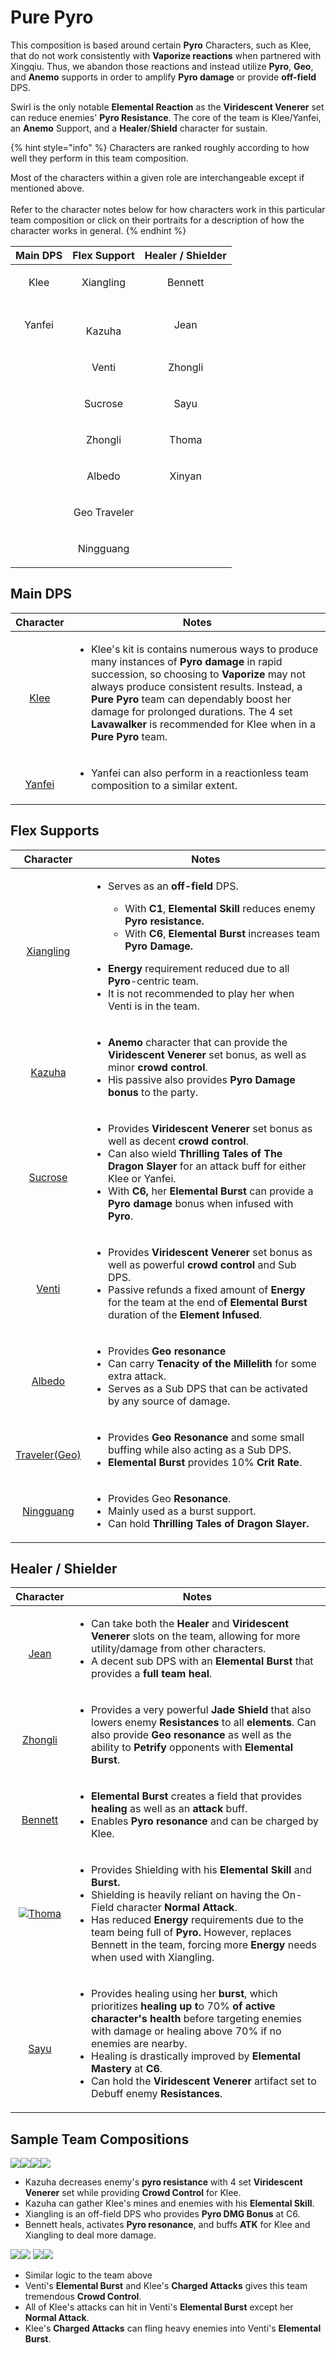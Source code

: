 # Pure Pyro

This composition is based around certain **Pyro** Characters, such as Klee, that do not work consistently with **Vaporize reactions** when partnered with Xingqiu. Thus, we abandon those reactions and instead utilize **Pyro**, **Geo**, and **Anemo** supports in order to amplify **Pyro damage** or provide **off-field** DPS.&#x20;

Swirl is the only notable **Elemental Reaction** as the **Viridescent Venerer** set can reduce enemies' **Pyro Resistance**. The core of the team is Klee/Yanfei, an **Anemo** Support, and a **Healer**/**Shield** character for sustain.

{% hint style="info" %}
Characters are ranked roughly according to how well they perform in this team composition.

Most of the characters within a given role are interchangeable except if mentioned above.\
\
Refer to the character notes below for how characters work in this particular team composition or click on their portraits for a description of how the character works in general.
{% endhint %}

|                                     Main DPS                                    |                                        Flex Support                                       |                                                     Healer / Shielder                                                     |
| :-----------------------------------------------------------------------------: | :---------------------------------------------------------------------------------------: | :-----------------------------------------------------------------------------------------------------------------------: |
|   <p><img src="../.gitbook/assets/UI_AvatarIcon_Klee.png" alt=""><br>Klee</p>   |   <p><img src="../.gitbook/assets/UI_AvatarIcon_Xiangling.png" alt=""><br>Xiangling</p>   |                     <p><img src="../.gitbook/assets/UI_AvatarIcon_Bennett.png" alt=""><br>Bennett</p>                     |
| <p><img src="../.gitbook/assets/UI_AvatarIcon_Yanfei.png" alt=""><br>Yanfei</p> |    <p><br><img src="../.gitbook/assets/UI_AvatarIcon_Kazuha.png" alt=""><br>Kazuha</p>    |                        <p><img src="../.gitbook/assets/UI_AvatarIcon_Jean.png" alt=""><br>Jean</p>                        |
|                                                                                 |       <p><img src="../.gitbook/assets/UI_AvatarIcon_Venti.png" alt=""><br>Venti</p>       |                     <p><img src="../.gitbook/assets/UI_AvatarIcon_Zhongli.png" alt=""><br>Zhongli</p>                     |
|                                                                                 |     <p><img src="../.gitbook/assets/UI_AvatarIcon_Sucrose.png" alt=""><br>Sucrose</p>     |                        <p><img src="../.gitbook/assets/UI_AvatarIcon_Sayu.png" alt=""><br>Sayu</p>                        |
|                                                                                 |     <p><img src="../.gitbook/assets/UI_AvatarIcon_Zhongli.png" alt=""><br>Zhongli</p>     | <p><a href="../characters/pyro/thoma-1.md"><img src="../.gitbook/assets/UI_AvatarIcon_Tohma.png" alt=""></a><br>Thoma</p> |
|                                                                                 |      <p><img src="../.gitbook/assets/UI_AvatarIcon_Albedo.png" alt=""><br>Albedo</p>      |                      <p><img src="../.gitbook/assets/UI_AvatarIcon_Xinyan.png" alt=""><br>Xinyan</p>                      |
|                                                                                 | <p><img src="../.gitbook/assets/UI_AvatarIcon_Aether_Geo.png" alt=""><br>Geo Traveler</p> |                                                                                                                           |
|                                                                                 |   <p><img src="../.gitbook/assets/UI_AvatarIcon_Ningguang.png" alt=""><br>Ningguang</p>   |                                                                                                                           |

## Main DPS

|                                                                                 Character                                                                                | Notes                                                                                                                                                                                                                                                                                                                                                                                                                                  |
| :----------------------------------------------------------------------------------------------------------------------------------------------------------------------: | -------------------------------------------------------------------------------------------------------------------------------------------------------------------------------------------------------------------------------------------------------------------------------------------------------------------------------------------------------------------------------------------------------------------------------------- |
|     <p><a href="../characters/pyro/klee.md"><img src="../.gitbook/assets/UI_AvatarIcon_Klee.png" alt=""></a></p><p><a href="../characters/pyro/klee.md">Klee</a></p>     | <ul><li>Klee's kit is contains numerous ways to produce many instances of <strong>Pyro damage</strong> in rapid succession, so choosing to <strong>Vaporize</strong> may not always produce consistent results. Instead, a <strong>Pure Pyro</strong> team can dependably boost her damage for prolonged durations. The 4 set <strong>Lavawalker</strong> is recommended for Klee when in a <strong>Pure Pyro</strong> team.</li></ul> |
| <p><a href="../characters/pyro/yanfei.md"><img src="../.gitbook/assets/UI_AvatarIcon_Yanfei.png" alt=""></a></p><p><a href="../characters/pyro/yanfei.md">Yanfei</a></p> | <ul><li>Yanfei can also perform in a reactionless team composition to a similar extent.</li></ul>                                                                                                                                                                                                                                                                                                                                      |

## Flex Supports

|                                                                                    Character                                                                                    | Notes                                                                                                                                                                                                                                                                                                                                                                                                                                                                                              |
| :-----------------------------------------------------------------------------------------------------------------------------------------------------------------------------: | -------------------------------------------------------------------------------------------------------------------------------------------------------------------------------------------------------------------------------------------------------------------------------------------------------------------------------------------------------------------------------------------------------------------------------------------------------------------------------------------------- |
|                      <p><img src="../.gitbook/assets/UI_AvatarIcon_Xiangling.png" alt=""></p><p><a href="../characters/pyro/xiangling.md">Xiangling</a></p>                     | <ul><li><p>Serves as an <strong>off-field</strong> DPS.</p><ul><li>With <strong>C1</strong>, <strong>Elemental Skill</strong> reduces enemy <strong>Pyro resistance.</strong></li><li>With <strong>C6</strong>, <strong>Elemental Burst</strong> increases team <strong>Pyro Damage.</strong></li></ul></li></ul><ul><li><strong>Energy</strong> requirement reduced due to all <strong>Pyro</strong>-centric team.</li><li>It is not recommended to play her when Venti is in the team.</li></ul> |
|                          <p><img src="../.gitbook/assets/UI_AvatarIcon_Kazuha.png" alt=""></p><p><a href="../characters/anemo/kazuha.md">Kazuha</a></p>                         | <ul><li><strong>Anemo</strong> character that can provide the <strong>Viridescent Venerer</strong> set bonus, as well as minor <strong>crowd control</strong>. </li><li>His passive also provides <strong>Pyro Damage bonus</strong> to the party.</li></ul>                                                                                                                                                                                                                                       |
|                        <p><img src="../.gitbook/assets/UI_AvatarIcon_Sucrose.png" alt=""></p><p><a href="../characters/anemo/sucrose.md">Sucrose</a></p>                        | <ul><li>Provides <strong>Viridescent Venerer</strong> set bonus as well as decent <strong>crowd control</strong>. </li><li>Can also wield <strong>Thrilling Tales of The Dragon Slayer</strong> for an attack buff for either Klee or Yanfei. </li><li>With <strong>C6,</strong> her <strong>Elemental Burst</strong> can provide a <strong>Pyro damage</strong> bonus when infused with <strong>Pyro</strong>.</li></ul>                                                                          |
|                           <p><img src="../.gitbook/assets/UI_AvatarIcon_Venti.png" alt=""></p><p><a href="../characters/anemo/venti.md">Venti</a></p>                           | <ul><li>Provides <strong>Viridescent Venerer</strong> set bonus as well as powerful <strong>crowd control</strong> and Sub DPS. </li><li>Passive refunds a fixed amount of <strong>Energy</strong> for the team at the end o<strong>f Elemental Burst</strong> duration of the <strong>Element Infused</strong>.</li></ul>                                                                                                                                                                         |
|                           <p><img src="../.gitbook/assets/UI_AvatarIcon_Albedo.png" alt=""></p><p><a href="../characters/geo/albedo.md">Albedo</a></p>                          | <ul><li>Provides <strong>Geo resonance</strong> </li><li>Can carry <strong>Tenacity of the Millelith</strong> for some extra attack. </li><li>Serves as a Sub DPS that can be activated by any source of damage.</li></ul>                                                                                                                                                                                                                                                                         |
|                  <p><img src="../.gitbook/assets/UI_AvatarIcon_Aether_Geo.png" alt=""></p><p><a href="../characters/geo/traveler-geo.md">Traveler(Geo)</a></p>                  | <ul><li>Provides <strong>Geo Resonance</strong> and some small buffing while also acting as a Sub DPS.</li><li><strong>Elemental Burst</strong> provides 10% <strong>Crit Rate</strong>.</li></ul>                                                                                                                                                                                                                                                                                                 |
| <p><a href="../characters/geo/ningguang.md"><img src="../.gitbook/assets/UI_AvatarIcon_Ningguang.png" alt=""></a><br><a href="../characters/geo/ningguang.md">Ningguang</a></p> | <ul><li>Provides Geo <strong>Resonance</strong>.</li><li>Mainly used as a burst support.</li><li>Can hold <strong>Thrilling Tales of Dragon Slayer.</strong></li></ul>                                                                                                                                                                                                                                                                                                                             |

## Healer / Shielder

|                                                             Character                                                            | Notes                                                                                                                                                                                                                                                                                                                                                                                                                                                                                                                                       |
| :------------------------------------------------------------------------------------------------------------------------------: | ------------------------------------------------------------------------------------------------------------------------------------------------------------------------------------------------------------------------------------------------------------------------------------------------------------------------------------------------------------------------------------------------------------------------------------------------------------------------------------------------------------------------------------------- |
|     <p><img src="../.gitbook/assets/UI_AvatarIcon_Jean.png" alt=""></p><p><a href="../characters/anemo/jean.md">Jean</a></p>     | <ul><li>Can take both the <strong>Healer</strong> and <strong>Viridescent Venerer</strong> slots on the team, allowing for more utility/damage from other characters. </li><li>A decent sub DPS with an <strong>Elemental Burst</strong> that provides a <strong>full team heal</strong>.</li></ul>                                                                                                                                                                                                                                         |
|  <p><img src="../.gitbook/assets/UI_AvatarIcon_Zhongli.png" alt=""></p><p><a href="../characters/geo/zhongli.md">Zhongli</a></p> | <ul><li>Provides a very powerful <strong>Jade Shield</strong> that also lowers enemy <strong>Resistances</strong> to all <strong>elements</strong>. Can also provide <strong>Geo resonance</strong> as well as the ability to <strong>Petrify</strong> opponents with <strong>Elemental Burst</strong>.</li></ul>                                                                                                                                                                                                                           |
| <p><img src="../.gitbook/assets/UI_AvatarIcon_Bennett.png" alt=""></p><p><a href="../characters/pyro/bennett.md">Bennett</a></p> | <ul><li><strong>Elemental Burst</strong> creates a field that provides <strong>healing</strong> as well as an <strong>attack</strong> buff. </li><li>Enables <strong>Pyro resonance</strong> and can be charged by Klee.</li></ul>                                                                                                                                                                                                                                                                                                          |
|                      ![](../.gitbook/assets/UI\_AvatarIcon\_Tohma.png)[Thoma](../characters/pyro/thoma-1.md)                     | <ul><li>Provides Shielding with his <strong>Elemental Skill</strong> and <strong>Burst.</strong></li><li>Shielding is heavily reliant on having the On-Field character <strong>Normal Attack</strong>.</li><li>Has reduced <strong>Energy</strong> requirements due to the team being full of <strong>Pyro.</strong> However, replaces Bennett in the team, forcing more <strong>Energy</strong> needs when used with Xiangling.</li></ul>                                                                                                  |
|     <p><img src="../.gitbook/assets/UI_AvatarIcon_Sayu.png" alt=""></p><p><a href="../characters/anemo/sayu.md">Sayu</a></p>     | <ul><li>Provides healing <strong></strong> using her <strong>burst</strong>, which prioritizes <strong>healing up t</strong>o 70% <strong>of active character's health</strong> before targeting enemies with damage or healing above 70% if no enemies are nearby.</li><li>Healing is drastically improved by <strong>Elemental</strong> <strong>Mastery</strong> at <strong>C6</strong>.</li><li>Can hold the <strong>Viridescent Venerer</strong> artifact set to Debuff <strong></strong> enemy <strong>Resistances</strong>.</li></ul> |

## Sample Team Compositions

![](../.gitbook/assets/UI\_AvatarIcon\_Klee.png)![](../.gitbook/assets/UI\_AvatarIcon\_Xiangling.png)![](../.gitbook/assets/UI\_AvatarIcon\_Kazuha.png)![](../.gitbook/assets/UI\_AvatarIcon\_Bennett.png)

* Kazuha decreases enemy's **pyro resistance** with 4 set **Viridescent Venerer** set while providing **Crowd Control** for Klee.&#x20;
* Kazuha can gather Klee's mines and enemies with his **Elemental Skill**.
* Xiangling is an off-field DPS who provides **Pyro DMG Bonus** at C6.
* Bennett heals, activates **Pyro resonance**, and buffs **ATK** for Klee and Xiangling to deal more damage.

&#x20;![](../.gitbook/assets/UI\_AvatarIcon\_Klee.png)![](../.gitbook/assets/UI\_AvatarIcon\_Kazuha.png) ![](../.gitbook/assets/UI\_AvatarIcon\_Venti.png)![](../.gitbook/assets/UI\_AvatarIcon\_Bennett.png)

* Similar logic to the team above
* Venti's **Elemental Burst** and Klee's **Charged Attacks** gives this team tremendous **Crowd Control**.
* All of Klee's attacks can hit in Venti's **Elemental Burst** except her **Normal Attack**.
* Klee's **Charged Attacks** can fling heavy enemies into Venti's **Elemental Burst**.

